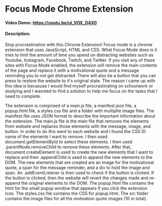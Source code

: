 # Focus Mode Chrome Extension


#### Video Demo:  https://youtu.be/ul_VOX_D4X0


#### Description:
Stop procrastination with this Chrome Extension! Focus mode is a chrome extension that uses JavaScript, HTML and CSS.
What Focus Mode does is it tries to limit the amount of time you spend on distracting websites such as Youtube, Instagram, Facebook, Twitch, and Twitter.
If you visit any of these sites with Focus Mode enabled, the extension will remove the main contents of the page and replace it with a motivational quote and a message reminding you to not get distracted. There will also be a button that you can press to restore the website to it's original state. The reason I came up with this idea is becasuse I would find myself procrastinating on schoolwork or studying and I wasnted to find a solution to help me focus on the tasks that I need to complete.

The extension is comprised of a main.js file, a manifest.json file, a popup.html file, a styles.css file and a folder with multiplte image files.
The manifest.file uses JSON format to describe the important information about the extension.
The main.js file is the main file that removes the elements from website and replaces those elements with the message, image, and button. In order to do this went to each website and I found the CSS ID name of the elements I want to remove. I then used document.getElementById to select these elements. i then used .parentNode.removeChild to remove these elements. After that, document.createElement is used to create the new elements that I want to replace and then .appendChild is used to append the new elements to the DOM. The new elements that are created are an image for the motivational quote, a span for the message reminder, and a div to hold the image and span. An .addEventListener is then used to check if the button is clicked. If the button is clicked, then the website will revert the changes made and re-append the original elements to the DOM.
The popup.html file contains the html for the small popup window that appears if you click the extension icon.
The styles.css file contains the CSS for popup.html.
The src folder contains the image files for all the motivation quote images (10 in total).